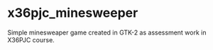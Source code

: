 x36pjc_minesweeper
==================

Simple minesweaper game created in GTK-2 as assessment work in X36PJC course.